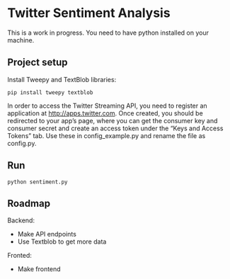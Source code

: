 # Twitter Sentiment Analysis

This is a work in progress. You need to have python installed on your machine.


## Project setup

Install Tweepy and TextBlob libraries:
```
pip install tweepy textblob
```

In order to access the Twitter Streaming API, you need to register an application at http://apps.twitter.com. Once created, you should be redirected to your app’s page, where you can get the consumer key and consumer secret and create an access token under the “Keys and Access Tokens” tab. Use these in config_example.py and rename the file as config.py.


## Run

```
python sentiment.py
```


## Roadmap

Backend:
- Make API endpoints
- Use Textblob to get more data

Fronted:
- Make frontend